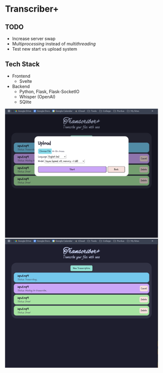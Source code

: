 # Transcriber+

## TODO

- Increase server swap
- Multi*processing* instead of multi*threading*
- Test new start vs upload system

## Tech Stack
- Frontend
	- Svelte
- Backend
	- Python, Flask, Flask-SocketIO
	- Whisper (OpenAI)
	- SQlite

![Showcase2](./showcase/2.png)
![Showcase1](./showcase/1.png)
